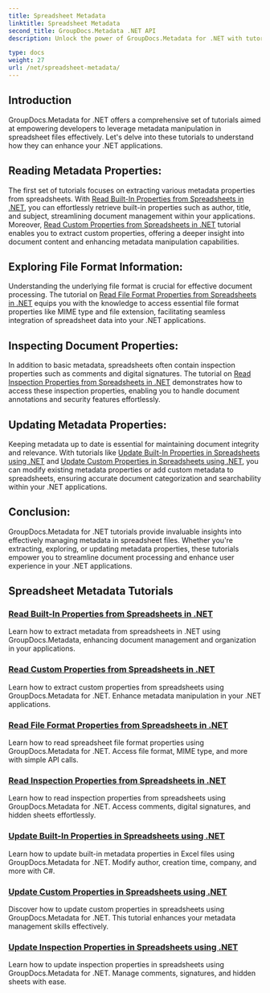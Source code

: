 ```yaml
---
title: Spreadsheet Metadata
linktitle: Spreadsheet Metadata
second_title: GroupDocs.Metadata .NET API
description: Unlock the power of GroupDocs.Metadata for .NET with tutorials on reading and updating spreadsheet properties. Elevate metadata manipulation in your .NET applications.

type: docs
weight: 27
url: /net/spreadsheet-metadata/
---
```

## Introduction

GroupDocs.Metadata for .NET offers a comprehensive set of tutorials aimed at empowering developers to leverage metadata manipulation in spreadsheet files effectively. Let's delve into these tutorials to understand how they can enhance your .NET applications.

## Reading Metadata Properties:
The first set of tutorials focuses on extracting various metadata properties from spreadsheets. With [Read Built-In Properties from Spreadsheets in .NET](./read-built-in-properties-spreadsheets/), you can effortlessly retrieve built-in properties such as author, title, and subject, streamlining document management within your applications. Moreover, [Read Custom Properties from Spreadsheets in .NET](./read-custom-properties-spreadsheets/) tutorial enables you to extract custom properties, offering a deeper insight into document content and enhancing metadata manipulation capabilities.

## Exploring File Format Information:
Understanding the underlying file format is crucial for effective document processing. The tutorial on [Read File Format Properties from Spreadsheets in .NET](./read-file-format-properties-spreadsheets/) equips you with the knowledge to access essential file format properties like MIME type and file extension, facilitating seamless integration of spreadsheet data into your .NET applications.

## Inspecting Document Properties:
In addition to basic metadata, spreadsheets often contain inspection properties such as comments and digital signatures. The tutorial on [Read Inspection Properties from Spreadsheets in .NET](./read-inspection-properties-spreadsheets/) demonstrates how to access these inspection properties, enabling you to handle document annotations and security features effortlessly.

## Updating Metadata Properties:
Keeping metadata up to date is essential for maintaining document integrity and relevance. With tutorials like [Update Built-In Properties in Spreadsheets using .NET](./update-built-in-properties-spreadsheets/) and [Update Custom Properties in Spreadsheets using .NET](./update-custom-properties-spreadsheets/), you can modify existing metadata properties or add custom metadata to spreadsheets, ensuring accurate document categorization and searchability within your .NET applications.

## Conclusion:
GroupDocs.Metadata for .NET tutorials provide invaluable insights into effectively managing metadata in spreadsheet files. Whether you're extracting, exploring, or updating metadata properties, these tutorials empower you to streamline document processing and enhance user experience in your .NET applications.

## Spreadsheet Metadata Tutorials
### [Read Built-In Properties from Spreadsheets in .NET](./read-built-in-properties-spreadsheets/)
Learn how to extract metadata from spreadsheets in .NET using GroupDocs.Metadata, enhancing document management and organization in your applications.
### [Read Custom Properties from Spreadsheets in .NET](./read-custom-properties-spreadsheets/)
Learn how to extract custom properties from spreadsheets using GroupDocs.Metadata for .NET. Enhance metadata manipulation in your .NET applications.
### [Read File Format Properties from Spreadsheets in .NET](./read-file-format-properties-spreadsheets/)
Learn how to read spreadsheet file format properties using GroupDocs.Metadata for .NET. Access file format, MIME type, and more with simple API calls.
### [Read Inspection Properties from Spreadsheets in .NET](./read-inspection-properties-spreadsheets/)
Learn how to read inspection properties from spreadsheets using GroupDocs.Metadata for .NET. Access comments, digital signatures, and hidden sheets effortlessly.
### [Update Built-In Properties in Spreadsheets using .NET](./update-built-in-properties-spreadsheets/)
Learn how to update built-in metadata properties in Excel files using GroupDocs.Metadata for .NET. Modify author, creation time, company, and more with C#.
### [Update Custom Properties in Spreadsheets using .NET](./update-custom-properties-spreadsheets/)
Discover how to update custom properties in spreadsheets using GroupDocs.Metadata for .NET. This tutorial enhances your metadata management skills effectively.
### [Update Inspection Properties in Spreadsheets using .NET](./update-inspection-properties-spreadsheets/)
Learn how to update inspection properties in spreadsheets using GroupDocs.Metadata for .NET. Manage comments, signatures, and hidden sheets with ease.